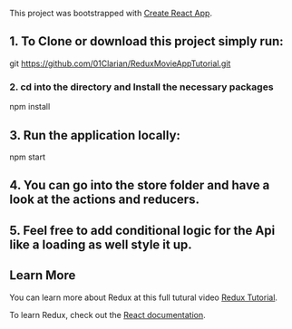 
This project was bootstrapped with [Create React App](https://github.com/facebook/create-react-app).

## 1. To Clone or download this project simply run:

git https://github.com/01Clarian/ReduxMovieAppTutorial.git

### 2. cd into the directory and Install the necessary packages

npm install

## 3. Run the application locally:

npm start

## 4. You can go into the store folder and have a look at the actions and reducers.

## 5. Feel free to add conditional logic for the Api like a loading as well style it up.

## Learn More

You can learn more about Redux at this full tutural video [Redux Tutorial](https://www.youtube.com/watch?v=x0t5woNQNK4&feature=youtu.be).

To learn Redux, check out the [React documentation](https://redux.js.org/).

